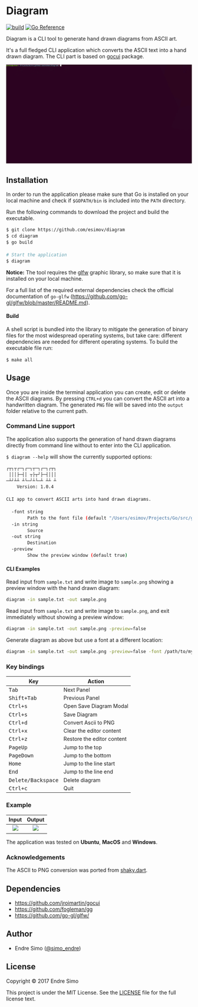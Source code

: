 # Diagram
[![build](https://github.com/esimov/diagram/actions/workflows/build.yml/badge.svg)](https://github.com/esimov/diagram/actions/workflows/build.yml)
[![Go Reference](https://pkg.go.dev/badge/github.com/esimov/diagram.svg)](https://pkg.go.dev/github.com/esimov/diagram)

Diagram is a CLI tool to generate hand drawn diagrams from ASCII art.

It's a full fledged CLI application which converts the ASCII text into a hand drawn diagram. The CLI part is based on [gocui](https://github.com/jroimartin/gocui) package.

![screencast](images/screencast.gif)

## Installation

In order to run the application please make sure that Go is installed on your local machine and check if `$GOPATH/bin` is included into the `PATH` directory.

Run the following commands to download the project and build the executable.

```bash
$ git clone https://github.com/esimov/diagram
$ cd diagram
$ go build

# Start the application
$ diagram
```

**Notice:**
The tool requires the [glfw](https://www.glfw.org) graphic library, so make sure that it is installed on your local machine.

For a full list of the required external dependencies check the official documentation of `go-glfw` (https://github.com/go-gl/glfw/blob/master/README.md).

#### Build 

A shell script is bundled into the library to mitigate the generation of binary files for the most widespread operating systems, but take care: different dependencies are needed for different operating systems. To build the executable file run:

`$ make all`

## Usage

Once you are inside the terminal application you can create, edit or delete the ASCII diagrams. By pressing `CTRL+d` you can convert the ASCII art into a handwritten diagram. The generated `PNG` file will be saved into the `output` folder relative to the current path.

### Command Line support

The application also supports the generation of hand drawn diagrams directly from command line without to enter into the CLI application. 

`$ diagram --help` will show the currently supported options:

```bash
┌┬┐┬┌─┐┌─┐┬─┐┌─┐┌┬┐
 │││├─┤│ ┬├┬┘├─┤│││
─┴┘┴┴ ┴└─┘┴└─┴ ┴┴ ┴
    Version: 1.0.4

CLI app to convert ASCII arts into hand drawn diagrams.

  -font string
    	Path to the font file (default "/Users/esimov/Projects/Go/src/github.com/esimov/diagram/font/gloriahallelujah.ttf")
  -in string
    	Source
  -out string
    	Destination
  -preview
    	Show the preview window (default true)
```

#### CLI Examples

Read input from `sample.txt` and write image to `sample.png` showing a preview window with the hand drawn diagram:

```bash
diagram -in sample.txt -out sample.png
```

Read input from `sample.txt` and write image to `sample.png`, and exit immediately without showing a preview window:

```bash
diagram -in sample.txt -out sample.png -preview=false
```

Generate diagram as above but use a font at a different location:

```bash
diagram -in sample.txt -out sample.png -preview=false -font /path/to/my/font/MyHandwriting.ttf
```

### Key bindings
Key                                     | Action
----------------------------------------|---------------------------------------
<kbd>Tab</kbd>                          | Next Panel
<kbd>Shift+Tab</kbd>                    | Previous Panel
<kbd>Ctrl+s</kbd>                       | Open Save Diagram Modal
<kbd>Ctrl+s</kbd>                       | Save Diagram
<kbd>Ctrl+d</kbd>                       | Convert Ascii to PNG
<kbd>Ctrl+x</kbd>                       | Clear the editor content
<kbd>Ctrl+z</kbd>                       | Restore the editor content
<kbd>PageUp</kbd>                       | Jump to the top
<kbd>PageDown</kbd>                     | Jump to the bottom
<kbd>Home</kbd>                         | Jump to the line start
<kbd>End</kbd>                          | Jump to the line end
<kbd>Delete/Backspace</kbd>            | Delete diagram
<kbd>Ctrl+c</kbd>                       | Quit

### Example
| Input | Output |
|:--:|:--:|
| <img src="https://user-images.githubusercontent.com/883386/29396424-9200a978-8320-11e7-9c60-17d2be989136.png" height="300"> | <img src="https://user-images.githubusercontent.com/883386/29396385-529a23a4-8320-11e7-9d70-bf9b33d769cc.png" height="300"> |

The application was tested on **Ubuntu**, **MacOS** and **Windows**.

### Acknowledgements
The ASCII to PNG conversion was ported from [shaky.dart](https://github.com/mraleph/moe-js/blob/master/talks/jsconfeu2012/tools/shaky/web/shaky.dart).

## Dependencies

- https://github.com/jroimartin/gocui
- https://github.com/fogleman/gg
- https://github.com/go-gl/glfw/

## Author

* Endre Simo ([@simo_endre](https://twitter.com/simo_endre))

## License

Copyright © 2017 Endre Simo

This project is under the MIT License. See the [LICENSE](https://github.com/esimov/diagram/blob/master/LICENSE) file for the full license text.
